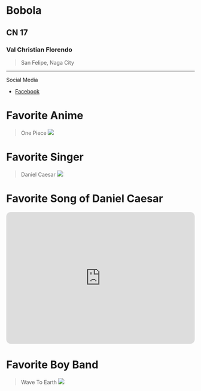 # Bobola
## CN 17
### **Val** Christian Florendo
> San Felipe, Naga City
---
Social Media
- [Facebook](https://www.facebook.com/valchristian.florendo.98)

# **Favorite Anime**
> One Piece
![](https://imgsrv.crunchyroll.com/cdn-cgi/image/fit=contain,format=auto,quality=85,width=1200,height=675/catalog/crunchyroll/a249096c7812deb8c3c2c907173f3774.jpg)

# **Favorite Singer**
> Daniel Caesar
![](https://imageio.forbes.com/blogs-images/ogdenpayne/files/2017/02/Daniel-Caesar-NEw-by-Keith-Henry.jpg?format=jpg&height=900&width=1600&fit=bounds)

# **Favorite Song of Daniel Caesar**
<iframe style="border-radius:12px" src="https://open.spotify.com/embed/track/1Mza2sr6tPhy6jjI3HB9fW?utm_source=generator" width="100%" height="352" frameBorder="0" allowfullscreen="" allow="autoplay; clipboard-write; encrypted-media; fullscreen; picture-in-picture" loading="lazy"></iframe>

# **Favorite Boy Band** 
> Wave To Earth
![](https://res.cloudinary.com/veeps/image/upload/t_card_hero_portrait/v1696263064/assets/n7mksjmnfcqc3dmoyrh0.jpg)
